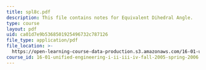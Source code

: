 ```yaml
---
title: spl8c.pdf
description: This file contains notes for Equivalent Dihedral Angle.
type: course
layout: pdf
uid: ca01d7e9b5368501925496732c787126
file_type: application/pdf
file_location: >-
  https://open-learning-course-data-production.s3.amazonaws.com/16-01-unified-engineering-i-ii-iii-iv-fall-2005-spring-2006/ca01d7e9b5368501925496732c787126_spl8c.pdf
course_id: 16-01-unified-engineering-i-ii-iii-iv-fall-2005-spring-2006
---
```

